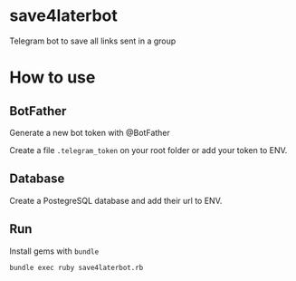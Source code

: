 # save4laterbot
Telegram bot to save all links sent in a group

# How to use
## BotFather
Generate a new bot token with @BotFather

Create a file `.telegram_token` on your root folder or add your token to ENV.

## Database
Create a PostegreSQL database and add their url to ENV.

## Run
Install gems with `bundle`

`bundle exec ruby save4laterbot.rb`
